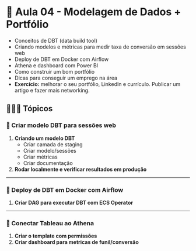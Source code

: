 # 📝 Aula 04 - Modelagem de Dados + Portfólio
- Conceitos de DBT (data build tool)
- Criando modelos e métricas para medir taxa de conversão em sessões web
- Deploy de DBT em Docker com Airflow
- Athena e dashboard com Power BI
- Como construir um bom portfólio
- Dicas para conseguir um emprego na área
- **Exercício:** melhorar o seu portfólio, LinkedIn e currículo. Publicar um artigo e fazer mais networking.

## 👩🏻‍💻 Tópicos
### 📌 Criar modelo DBT para sessões web
1. **Criando um modelo DBT**
    - Criar camada de staging
    - Criar modelo/sessões
    - Criar métricas
    - Criar documentação
2. **Rodar localmente e verificar resultados em produção**

---

### 📌 Deploy de DBT em Docker com Airflow

1. **Criar DAG para executar DBT com ECS Operator**

---

### 📌 Conectar Tableau ao Athena

1. **Criar o template com permissões**
2. **Criar dashboard para metricas de funil/conversão**
